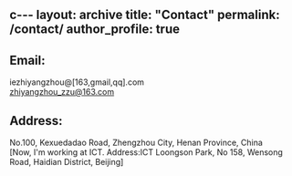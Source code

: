 c---
layout: archive
title: "Contact"
permalink: /contact/
author_profile: true
---

## Email:
iezhiyangzhou@[163,gmail,qq].com <br>
zhiyangzhou_zzu@163.com

## Address:
No.100, Kexuedadao Road, Zhengzhou City, Henan Province, China <br>
\[Now, I'm working at ICT. Address:ICT Loongson Park, No 158, Wensong Road, Haidian District, Beijing\]
